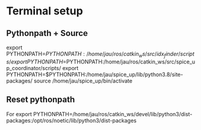 # Terminal setup
## Pythonpath + Source
export PYTHONPATH=$PYTHONPATH:/home/jau/ros/catkin_ws/src/idx_finder/scripts/
export PYTHONPATH=$PYTHONPATH:/home/jau/ros/catkin_ws/src/spice_up_coordinator/scripts/
export PYTHONPATH=$PYTHONPATH:/home/jau/spice_up/lib/python3.8/site-packages/
source /home/jau/spice_up/bin/activate
## Reset pythonpath
For export PYTHONPATH=/home/jau/ros/catkin_ws/devel/lib/python3/dist-packages:/opt/ros/noetic/lib/python3/dist-packages
